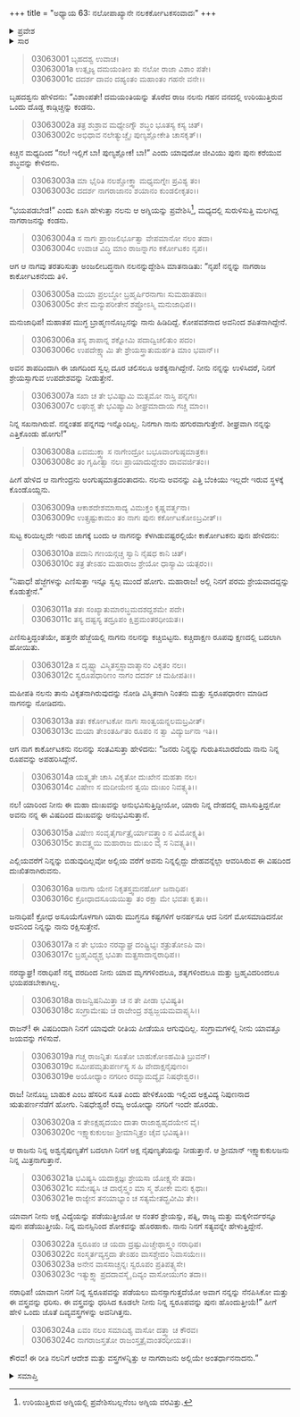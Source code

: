 +++
title = "ಅಧ್ಯಾಯ 63: ನಲೋಪಾಖ್ಯಾನೇ ನಲಕರ್ಕೋಟಕಸಂವಾದಃ"
+++

<details><summary>ಪ್ರವೇಶ</summary>


।।   ಓಂ ಓಂ ನಮೋ ನಾರಾಯಣಾಯ।।   ಶ್ರೀ ವೇದವ್ಯಾಸಾಯ ನಮಃ ।।

ಶ್ರೀ ಕೃಷ್ಣದ್ವೈಪಾಯನ ವೇದವ್ಯಾಸ ವಿರಚಿತ  

**ಶ್ರೀ ಮಹಾಭಾರತ**

**ಆರಣ್ಯಕ ಪರ್ವ**

**ಇಂದ್ರಲೋಕಾಭಿಗಮನ ಪರ್ವ**

**ಅಧ್ಯಾಯ 63**

</details>


<details><summary>ಸಾರ</summary>

ದಮಯಂತಿಯನ್ನು ತೊರೆದ ರಾಜ ನಲನು ಗಹನ ವನದಲ್ಲಿ ಉರಿಯುತ್ತಿರುವ ಒಂದು ದೊಡ್ಡ ಕಾಡ್ಗಿಚ್ಚನ್ನು ಕಂಡು ಅದರಲ್ಲಿ ಸಿಲುಕಿರುವ ನಾಗ ಕಾರ್ಕೋಟಕನನ್ನು ಎತ್ತಿ ಹೊರತಂದು ಉಳಿಸಿದುದು (1-9). ಇನ್ನೂ ಮುಂದೆ ತೆಗೆದುಕೊಂಡು ಹೋಗೆಂದು ನಾಗವು ಹೇಳುವುದು, ನಲನು ಹಾಗೆಯೇ ಮಾಡಲು ಅವನನ್ನು ಕಾರ್ಕೋಟಕನು ಕಚ್ಚಿ ಕುರೂಪಿಯನ್ನಾಗಿಸಿದುದು (10-12). ಅವನ ದೇಹವನ್ನಾವರಿಸಿ ಕಾಡುತ್ತಿರುವನನ್ನು ಪೀಡಿಸಲು ಕಚ್ಚಿದೆನೆಂದೂ, ಕುರೂಪಿಯಾದ ಅವನನ್ನು ಯಾರೂ ಗುರುತಿಸಲಾರರೆಂದೂ, ಅಯೋಧ್ಯೆಯ ರಾಜ ಋತುಪರ್ಣನಿಂದ ಅಕ್ಷ ವಿದ್ಯೆಯನ್ನು ಕಲಿತನಂತರ ಅವನ ಕಷ್ಟಗಳು ಕೊನೆಗೊಳ್ಳುವವೆಂದೂ ಹೇಳಿ, ಪುನಃ ಸ್ವರೂಪವನ್ನು ಕೊಡಬಲ್ಲ ವಸ್ತ್ರಗಳನ್ನಿತ್ತು ಕಾರ್ಕೋಟಕನು ಅಂತರ್ಧಾನನಾದುದು (13-24).

</details>


> 03063001 ಬೃಹದಶ್ವ ಉವಾಚ।   
03063001a ಉತ್ಸೃಜ್ಯ ದಮಯಂತೀಂ ತು ನಲೋ ರಾಜಾ ವಿಶಾಂ ಪತೇ।  
03063001c ದದರ್ಶ ದಾವಂ ದಹ್ಯಂತಂ ಮಹಾಂತಂ ಗಹನೇ ವನೇ।।

ಬೃಹದಶ್ವನು ಹೇಳಿದನು: “ವಿಶಾಂಪತೇ! ದಮಯಂತಿಯನ್ನು ತೊರೆದ ರಾಜ ನಲನು ಗಹನ ವನದಲ್ಲಿ ಉರಿಯುತ್ತಿರುವ ಒಂದು ದೊಡ್ಡ ಕಾಡ್ಗಿಚ್ಚನ್ನು ಕಂಡನು.

> 03063002a ತತ್ರ ಶುಶ್ರಾವ ಮಧ್ಯೇಽಗ್ನೌ ಶಬ್ಧಂ ಭೂತಸ್ಯ ಕಸ್ಯ ಚಿತ್।  
03063002c ಅಭಿಧಾವ ನಲೇತ್ಯುಚ್ಚೈಃ ಪುಣ್ಯಶ್ಲೋಕೇತಿ ಚಾಸಕೃತ್।।

ಕಿಚ್ಚಿನ ಮಧ್ಯದಿಂದ “ನಲ! ಇಲ್ಲಿಗೆ ಬಾ! ಪುಣ್ಯಶ್ಲೋಕ! ಬಾ!” ಎಂದು ಯಾವುದೋ ಜೀವಿಯು ಪುನಃ ಪುನಃ ಕರೆಯುವ ಶಬ್ಧವನ್ನು ಕೇಳಿದನು.

> 03063003a ಮಾ ಭೈರಿತಿ ನಲಶ್ಚೋಕ್ತ್ವಾ ಮಧ್ಯಮಗ್ನೇಃ ಪ್ರವಿಶ್ಯ ತಂ।  
03063003c ದದರ್ಶ ನಾಗರಾಜಾನಂ ಶಯಾನಂ ಕುಂಡಲೀಕೃತಂ।।

“ಭಯಪಡಬೇಡ!” ಎಂದು ಕೂಗಿ ಹೇಳುತ್ತಾ ನಲನು ಆ ಅಗ್ನಿಯನ್ನು ಪ್ರವೇಶಿಸಿ[^1], ಮಧ್ಯದಲ್ಲಿ ಸುರುಳಿಸುತ್ತಿ ಮಲಗಿದ್ದ ನಾಗರಾಜನನ್ನು ಕಂಡನು.

> 03063004a ಸ ನಾಗಃ ಪ್ರಾಂಜಲಿರ್ಭೂತ್ವಾ ವೇಪಮಾನೋ ನಲಂ ತದಾ।   
03063004c ಉವಾಚ ವಿದ್ಧಿ ಮಾಂ ರಾಜನ್ನಾಗಂ ಕರ್ಕೋಟಕಂ ನೃಪ।।

ಆಗ ಆ ನಾಗವು ತರತರಿಸುತ್ತಾ ಅಂಜಲೀಬದ್ಧನಾಗಿ ನಲನನ್ನುದ್ದೇಶಿಸಿ ಮಾತನಾಡಿತು: “ನೃಪ! ನನ್ನನ್ನು ನಾಗರಾಜ ಕಾರ್ಕೋಟಕನೆಂದು ತಿಳಿ.

> 03063005a ಮಯಾ ಪ್ರಲಬ್ಧೋ ಬ್ರಹ್ಮರ್ಷಿರನಾಗಾಃ ಸುಮಹಾತಪಾಃ।  
03063005c ತೇನ ಮನ್ಯುಪರೀತೇನ ಶಪ್ತೋಽಸ್ಮಿ ಮನುಜಾಧಿಪ।।

ಮನುಜಾಧಿಪ! ಮಹಾತಪ ಮುಗ್ಧ ಬ್ರಾಹ್ಮಣನೊಬ್ಬನನ್ನು ನಾನು ಹಿಡಿದಿದ್ದೆ. ಕೋಪವಶನಾದ ಅವನಿಂದ ಶಪಿತನಾಗಿದ್ದೇನೆ.

> 03063006a ತಸ್ಯ ಶಾಪಾನ್ನ ಶಕ್ನೋಮಿ ಪದಾದ್ವಿಚಲಿತುಂ ಪದಂ।  
03063006c ಉಪದೇಕ್ಷ್ಯಾಮಿ ತೇ ಶ್ರೇಯಸ್ತ್ರಾತುಮರ್ಹತಿ ಮಾಂ ಭವಾನ್।।

ಅವನ ಶಾಪದಿಂದಾಗಿ ಈ ಜಾಗದಿಂದ ಸ್ವಲ್ಪ ದೂರ ಚಲಿಸಲೂ ಅಶಕ್ಯನಾಗಿದ್ದೇನೆ. ನೀನು ನನ್ನನ್ನು ಉಳಿಸಿದರೆ, ನಿನಗೆ ಶ್ರೇಯಸ್ಸಾಗುವ ಉಪದೇಶವನ್ನು ನೀಡುತ್ತೇನೆ.

> 03063007a ಸಖಾ ಚ ತೇ ಭವಿಷ್ಯಾಮಿ ಮತ್ಸಮೋ ನಾಸ್ತಿ ಪನ್ನಗಃ।  
03063007c ಲಘುಶ್ಚ ತೇ ಭವಿಷ್ಯಾಮಿ ಶೀಘ್ರಮಾದಾಯ ಗಚ್ಚ ಮಾಂ।।

ನಿನ್ನ ಸಖನಾಗಿರುವೆ. ನನ್ನಂತಹ ಪನ್ನಗವು ಇನ್ನೊಂದಿಲ್ಲ. ನಿನಗಾಗಿ ನಾನು ಹಗುರವಾಗುತ್ತೇನೆ. ಶೀಘ್ರವಾಗಿ ನನ್ನನ್ನು ಎತ್ತಿಕೊಂಡು ಹೋಗು!”

> 03063008a ಏವಮುಕ್ತ್ವಾ ಸ ನಾಗೇಂದ್ರೋ ಬಭೂವಾಂಗುಷ್ಠಮಾತ್ರಕಃ।  
03063008c ತಂ ಗೃಹೀತ್ವಾ ನಲಃ ಪ್ರಾಯಾದುದ್ದೇಶಂ ದಾವವರ್ಜಿತಂ।।

ಹೀಗೆ ಹೇಳಿದ ಆ ನಾಗೇಂದ್ರನು ಅಂಗುಷ್ಠಮಾತ್ರದಂತಾದನು. ನಲನು ಅವನನ್ನು ಎತ್ತಿ ಬೆಂಕಿಯು ಇಲ್ಲದೇ ಇರುವ ಸ್ಥಳಕ್ಕೆ ಕೊಂಡೊಯ್ದನು.

> 03063009a ಆಕಾಶದೇಶಮಾಸಾದ್ಯ ವಿಮುಕ್ತಂ ಕೃಷ್ಣವರ್ತ್ಮನಾ।  
03063009c ಉತ್ಸ್ರಷ್ಟುಕಾಮಂ ತಂ ನಾಗಃ ಪುನಃ ಕರ್ಕೋಟಕೋಽಬ್ರವೀತ್।।

ಸುಟ್ಟ ಕರಿಯಿಲ್ಲದೇ ಇರುವ ಜಾಗಕ್ಕೆ ಬಂದು ಆ ನಾಗನನ್ನು ಕೆಳಗಿಡುವಷ್ಟರಲ್ಲಿಯೇ ಕಾರ್ಕೋಟಕನು ಪುನಃ ಹೇಳಿದನು:

> 03063010a ಪದಾನಿ ಗಣಯನ್ಗಚ್ಚ ಸ್ವಾನಿ ನೈಷಧ ಕಾನಿ ಚಿತ್।  
03063010c ತತ್ರ ತೇಽಹಂ ಮಹಾರಾಜ ಶ್ರೇಯೋ ಧಾಸ್ಯಾಮಿ ಯತ್ಪರಂ।।

“ನಿಷಾಧ! ಹೆಜ್ಜೆಗಳನ್ನು ಎಣಿಸುತ್ತಾ ಇನ್ನೂ ಸ್ವಲ್ಪ ಮುಂದೆ ಹೋಗು. ಮಹಾರಾಜ! ಅಲ್ಲಿ ನಿನಗೆ ಪರಮ ಶ್ರೇಯವಾದದ್ದನ್ನು ಕೊಡುತ್ತೇನೆ.”

> 03063011a ತತಃ ಸಂಖ್ಯಾತುಮಾರಬ್ಧಮದಶದ್ದಶಮೇ ಪದೇ।  
03063011c ತಸ್ಯ ದಷ್ಟಸ್ಯ ತದ್ರೂಪಂ ಕ್ಷಿಪ್ರಮಂತರಧೀಯತ।।

ಎಣಿಸುತ್ತಿದ್ದಂತೆಯೇ, ಹತ್ತನೇ ಹೆಜ್ಜೆಯಲ್ಲಿ ನಾಗನು ನಲನನ್ನು ಕಚ್ಚಿಬಿಟ್ಟನು. ಕಚ್ಚಿದಾಕ್ಷಣ ರೂಪವು ಕ್ಷಣದಲ್ಲಿ ಬದಲಾಗಿ ಹೋಯಿತು.

> 03063012a ಸ ದೃಷ್ಟ್ವಾ ವಿಸ್ಮಿತಸ್ತಸ್ಥಾವಾತ್ಮಾನಂ ವಿಕೃತಂ ನಲಃ।  
03063012c ಸ್ವರೂಪಧಾರಿಣಂ ನಾಗಂ ದದರ್ಶ ಚ ಮಹೀಪತಿಃ।।

ಮಹೀಪತಿ ನಲನು ತಾನು ವಿಕೃತನಾಗಿರುವುದನ್ನು ನೋಡಿ ವಿಸ್ಮಿತನಾಗಿ ನಿಂತನು ಮತ್ತು ಸ್ವರೂಪಧಾರಣ ಮಾಡಿದ ನಾಗನನ್ನು ನೋಡಿದನು.

> 03063013a ತತಃ ಕರ್ಕೋಟಕೋ ನಾಗಃ ಸಾಂತ್ವಯನ್ನಲಮಬ್ರವೀತ್।   
03063013c ಮಯಾ ತೇಽಂತರ್ಹಿತಂ ರೂಪಂ ನ ತ್ವಾ ವಿದ್ಯುರ್ಜನಾ ಇತಿ।।

ಆಗ ನಾಗ ಕಾರ್ಕೋಟಕನು ನಲನನ್ನು ಸಂತವಿಸುತ್ತಾ ಹೇಳಿದನು: “ಜನರು ನಿನ್ನನ್ನು ಗುರುತಿಸಬಾರದೆಂದು ನಾನು ನಿನ್ನ ರೂಪವನ್ನು ಅಪಹರಿಸಿದ್ದೇನೆ.

> 03063014a ಯತ್ಕೃತೇ ಚಾಸಿ ವಿಕೃತೋ ದುಃಖೇನ ಮಹತಾ ನಲ।  
03063014c ವಿಷೇಣ ಸ ಮದೀಯೇನ ತ್ವಯಿ ದುಃಖಂ ನಿವತ್ಸ್ಯತಿ।।

ನಲ! ಯಾರಿಂದ ನೀನು ಈ ಮಹಾ ದುಃಖವನ್ನು ಅನುಭವಿಸುತ್ತಿದ್ದೀಯೋ, ಯಾರು ನಿನ್ನ ದೇಹದಲ್ಲಿ ವಾಸಿಸುತ್ತಿದ್ದನೋ ಅವನು ನನ್ನ ಈ ವಿಷದಿಂದ ದುಃಖವನ್ನು ಅನುಭವಿಸುತ್ತಾನೆ.

> 03063015a ವಿಷೇಣ ಸಂವೃತೈರ್ಗಾತ್ರೈರ್ಯಾವತ್ತ್ವಾಂ ನ ವಿಮೋಕ್ಷ್ಯತಿ।  
03063015c ತಾವತ್ತ್ವಯಿ ಮಹಾರಾಜ ದುಃಖಂ ವೈ ಸ ನಿವತ್ಸ್ಯತಿ।।

ಎಲ್ಲಿಯವರೆಗೆ ನಿನ್ನನ್ನು ಬಿಡುವುದಿಲ್ಲವೋ ಅಲ್ಲಿಯ ವರೆಗೆ ಅವನು ನಿನ್ನಲ್ಲಿದ್ದು ದೇಹವನ್ನೆಲ್ಲಾ ಆವರಿಸಿರುವ ಈ ವಿಷದಿಂದ ದುಃಖಿತನಾಗಿರುವನು.

> 03063016a ಅನಾಗಾ ಯೇನ ನಿಕೃತಸ್ತ್ವಮನರ್ಹೋ ಜನಾಧಿಪ।   
03063016c ಕ್ರೋಧಾದಸೂಯಯಿತ್ವಾ ತಂ ರಕ್ಷಾ ಮೇ ಭವತಃ ಕೃತಾ।।

ಜನಾಧಿಪ! ಕ್ರೋಧ ಅಸೂಯೆಗೊಳಗಾಗಿ ಯಾರು ಮುಗ್ಧನೂ ಕಷ್ಟಗಳಿಗೆ ಅನರ್ಹನೂ ಆದ ನಿನಗೆ ಮೋಸಮಾಡಿದನೋ ಅವನಿಂದ ನಿನ್ನನ್ನು ನಾನು ರಕ್ಷಿಸುತ್ತೇನೆ.

> 03063017a ನ ತೇ ಭಯಂ ನರವ್ಯಾಘ್ರ ದಂಷ್ಟ್ರಿಭ್ಯಃ ಶತ್ರುತೋಽಪಿ ವಾ।  
03063017c ಬ್ರಹ್ಮವಿದ್ಭ್ಯಶ್ಚ ಭವಿತಾ ಮತ್ಪ್ರಸಾದಾನ್ನರಾಧಿಪ।।

ನರವ್ಯಾಘ್ರ! ನರಾಧಿಪ! ನನ್ನ ವರದಿಂದ ನೀನು ಯಾವ ಮೃಗಗಳಿಂದಲೂ, ಶತೃಗಳಿಂದಲೂ ಮತ್ತು ಬ್ರಹ್ಮವಿದರಿಂದಲೂ ಭಯಪಡಬೇಕಾಗಿಲ್ಲ.

> 03063018a ರಾಜನ್ವಿಷನಿಮಿತ್ತಾ ಚ ನ ತೇ ಪೀಡಾ ಭವಿಷ್ಯತಿ।  
03063018c ಸಂಗ್ರಾಮೇಷು ಚ ರಾಜೇಂದ್ರ ಶಶ್ವಜ್ಜಯಮವಾಪ್ಸ್ಯಸಿ।।

ರಾಜನ್! ಈ ವಿಷದಿಂದಾಗಿ ನಿನಗೆ ಯಾವುದೇ ರೀತಿಯ ಪೀಡೆಯೂ ಆಗುವುದಿಲ್ಲ. ಸಂಗ್ರಾಮಗಳಲ್ಲಿ ನೀನು ಯಾವತ್ತೂ ಜಯವನ್ನು ಗಳಿಸುವೆ.

> 03063019a ಗಚ್ಚ ರಾಜನ್ನಿತಃ ಸೂತೋ ಬಾಹುಕೋಽಹಮಿತಿ ಬ್ರುವನ್।  
03063019c ಸಮೀಪಮೃತುಪರ್ಣಸ್ಯ ಸ ಹಿ ವೇದಾಕ್ಷನೈಪುಣಂ।  
03063019e ಅಯೋಧ್ಯಾಂ ನಗರೀಂ ರಮ್ಯಾಮದ್ಯೈವ ನಿಷಧೇಶ್ವರ।।

ರಾಜ! ನೀನೊಬ್ಬ ಬಾಹುಕ ಎಂಬ ಹೆಸರಿನ ಸೂತ ಎಂದು ಹೇಳಿಕೊಂಡು ಇಲ್ಲಿಂದ ಅಕ್ಷವಿದ್ಯ ನಿಪುಣನಾದ ಋತುಪರ್ಣನೆಡೆಗೆ ಹೋಗು. ನಿಷಧೇಶ್ವರ! ರಮ್ಯ ಅಯೋಧ್ಯಾ ನಗರಿಗೆ ಇಂದೇ ಹೊರಡು.

> 03063020a ಸ ತೇಽಕ್ಷಹೃದಯಂ ದಾತಾ ರಾಜಾಶ್ವಹೃದಯೇನ ವೈ।  
03063020c ಇಕ್ಷ್ವಾಕುಕುಲಜಃ ಶ್ರೀಮಾನ್ಮಿತ್ರಂ ಚೈವ ಭವಿಷ್ಯತಿ।।

ಆ ರಾಜನು ನಿನ್ನ ಅಶ್ವನೈಪುಣ್ಯತೆಗೆ ಬದಲಾಗಿ ನಿನಗೆ ಅಕ್ಷ ನೈಪುಣ್ಯತೆಯನ್ನು ನೀಡುತ್ತಾನೆ. ಆ ಶ್ರೀಮಾನ್ ಇಕ್ಷ್ವಾಕುಕುಲಜನು ನಿನ್ನ ಮಿತ್ರನಾಗುತ್ತಾನೆ.

> 03063021a ಭವಿಷ್ಯಸಿ ಯದಾಕ್ಷಜ್ಞಃ ಶ್ರೇಯಸಾ ಯೋಕ್ಷ್ಯಸೇ ತದಾ।  
03063021c ಸಮೇಷ್ಯಸಿ ಚ ದಾರೈಸ್ತ್ವಂ ಮಾ ಸ್ಮ ಶೋಕೇ ಮನಃ ಕೃಥಾಃ।   
03063021e ರಾಜ್ಯೇನ ತನಯಾಭ್ಯಾಂ ಚ ಸತ್ಯಮೇತದ್ಬ್ರವೀಮಿ ತೇ।।

ಯಾವಾಗ ನೀನು ಅಕ್ಷ ವಿದ್ಯೆಯನ್ನು ಪಡೆಯುತ್ತೀಯೋ ಆ ನಂತರ ಶ್ರೇಯಸ್ಸು, ಪತ್ನಿ, ರಾಜ್ಯ ಮತ್ತು ಮಕ್ಕಳೀರ್ವರನ್ನೂ ಪುನಃ ಪಡೆಯುತ್ತೀಯೆ. ನಿನ್ನ ಮನಸ್ಸಿನಿಂದ ಶೋಕವನ್ನು ಹೊರಹಾಕು. ನಾನು ನಿನಗೆ ಸತ್ಯವನ್ನೇ ಹೇಳುತ್ತಿದ್ದೇನೆ.

> 03063022a ಸ್ವರೂಪಂ ಚ ಯದಾ ದ್ರಷ್ಟುಮಿಚ್ಚೇಥಾಸ್ತ್ವಂ ನರಾಧಿಪ।  
03063022c ಸಂಸ್ಮರ್ತವ್ಯಸ್ತದಾ ತೇಽಹಂ ವಾಸಶ್ಚೇದಂ ನಿವಾಸಯೇಃ।।  
03063023a ಅನೇನ ವಾಸಸಾಚ್ಚನ್ನಃ ಸ್ವರೂಪಂ ಪ್ರತಿಪತ್ಸ್ಯಸೇ।  
03063023c ಇತ್ಯುಕ್ತ್ವಾ ಪ್ರದದಾವಸ್ಮೈ ದಿವ್ಯಂ ವಾಸೋಯುಗಂ ತದಾ।।

ನರಾಧಿಪ! ಯಾವಾಗ ನಿನಗೆ ನಿನ್ನ ಸ್ವರೂಪವನ್ನು ಪಡೆಯಲು ಮನಸ್ಸಾಗುತ್ತದೆಯೋ ಅವಾಗ ನನ್ನನ್ನು ನೆನಪಿಸಿಕೋ ಮತ್ತು ಈ ವಸ್ತ್ರವನ್ನು ಧರಿಸು. ಈ ವಸ್ತ್ರವನ್ನು ಧರಿಸಿದ ಕೂಡಲೇ ನೀನು ನಿನ್ನ ಸ್ವರೂಪವನ್ನು ಪುನಃ ಹೊಂದುತ್ತೀಯೆ!” ಹೀಗೆ ಹೇಳಿ ಒಂದು ಜೊತೆ ದಿವ್ಯವಸ್ತ್ರಗಳನ್ನು ಅವನಿಗಿತ್ತನು.

> 03063024a ಏವಂ ನಲಂ ಸಮಾದಿಶ್ಯ ವಾಸೋ ದತ್ತ್ವಾ ಚ ಕೌರವ।  
03063024c ನಾಗರಾಜಸ್ತತೋ ರಾಜಂಸ್ತತ್ರೈವಾಂತರಧೀಯತ।।

ಕೌರವ! ಈ ರೀತಿ ನಲನಿಗೆ ಆದೇಶ ಮತ್ತು ವಸ್ತ್ರಗಳನ್ನಿತ್ತು ಆ ನಾಗರಾಜನು ಅಲ್ಲಿಯೇ ಅಂತರ್ಧಾನನಾದನು.”

<details><summary>ಸಮಾಪ್ತಿ</summary>


ಇತಿ ಶ್ರೀ ಮಹಾಭಾರತೇ ಆರಣ್ಯಕಪರ್ವಣಿ ಇಂದ್ರಲೋಕಾಭಿಗಮನಪರ್ವಣಿ ನಲೋಪಾಖ್ಯಾನೇ ನಲಕರ್ಕೋಟಕಸಂವಾದೇ ತ್ರಿಷಷ್ಟಿತಮೋಽಧ್ಯಾಯಃ।  
ಇದು ಮಹಾಭಾರತದ ಆರಣ್ಯಕಪರ್ವದಲ್ಲಿ ಇಂದ್ರಲೋಕಾಭಿಗಮನಪರ್ವದಲ್ಲಿ ನಲೋಪಾಖ್ಯಾನದಲ್ಲಿ ನಲಕರ್ಕೋಟಕ ಸಂವಾದ ಎನ್ನುವ ಅರವತ್ತ್ಮೂರನೆಯ ಅಧ್ಯಾಯವು.


</details>

[^1]: ಉರಿಯುತ್ತಿರುವ ಅಗ್ನಿಯಲ್ಲಿ ಪ್ರವೇಶಿಸಬಲ್ಲನೆಂಬ ಅಗ್ನಿಯ ವರವಿತ್ತು.

